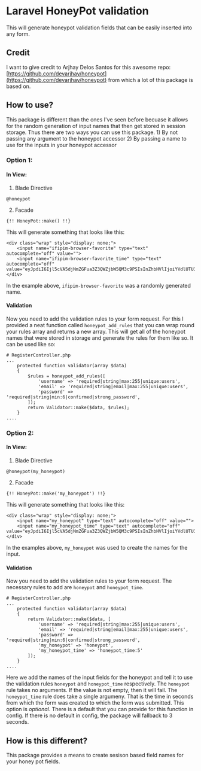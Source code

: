 # Laravel HoneyPot validation

This will generate honeypot validation fields that can be easily inserted into any form.

## Credit
I want to give credit to Arjhay Delos Santos <devarjhay> for this awesome repo: [https://github.com/devarjhay/honeypot](https://github.com/devarjhay/honeypot) from which a lot of this package is based on.

## How to use?

This package is different than the ones I've seen before becuase it allows for the random generation of input names that then get stored in session storage. Thus there are two ways you can use this package.
    1) By not passing any argument to the honeypot accessor
    2) By passing a name to use for the inputs in your honeypot accessor

### Option 1:
#### In View:

1) Blade Directive
```
@honeypot
```

2) Facade
```
{!! HoneyPot::make() !!}
```

This will generate something that looks like this:
```
<div class="wrap" style="display: none;">
    <input name="ifipim-browser-favorite" type="text" autocomplete="off" value="">
    <input name="ifipim-browser-favorite_time" type="text" autocomplete="off" value="eyJpdiI6Ijl5cVA5djNmZGFua3Z3QWZjbW5QM3c9PSIsInZhbHVlIjoiYVdlUTU3VllYVkpxU0J0OG9pMFZIZz09IiwibWFjIjoiYmM0Mzc5NGQ4ZmIzMWZhYTY4MDc5MWMyMzQwMjliZGMyMTUxZTdiYWFlODg5YTQ1ZTAxZTZlMzY4NmZiOWZiNSJ9">
</div>
```
In the example above, `ifipim-browser-favorite` was a randomly generated name.

#### Validation
Now you need to add the validation rules to your form request. For this I provided a neat function called `honeypot_add_rules` that you can wrap round your rules array and returns a new array. This will get all of the honeypot names that were stored in storage and generate the rules for them like so. It can be used like so:

```
# RegisterController.php
...
    protected function validator(array $data)
    {
        $rules = honeypot_add_rules([
            'username' => 'required|string|max:255|unique:users',
            'email' => 'required|string|email|max:255|unique:users',
            'password' => 'required|string|min:6|confirmed|strong_password',
        ]);
        return Validator::make($data, $rules);
    }
....
```

### Option 2:
#### In View:
1) Blade Directive
```
@honeypot(my_honeypot)
```

2) Facade
```
{!! HoneyPot::make('my_honeypot') !!}
```

This will generate something that looks like this:
```
<div class="wrap" style="display: none;">
    <input name="my_honeypot" type="text" autocomplete="off" value="">
    <input name="my_honeypot_time" type="text" autocomplete="off" value="eyJpdiI6Ijl5cVA5djNmZGFua3Z3QWZjbW5QM3c9PSIsInZhbHVlIjoiYVdlUTU3VllYVkpxU0J0OG9pMFZIZz09IiwibWFjIjoiYmM0Mzc5NGQ4ZmIzMWZhYTY4MDc5MWMyMzQwMjliZGMyMTUxZTdiYWFlODg5YTQ1ZTAxZTZlMzY4NmZiOWZiNSJ9">
</div>
```
In the examples above, `my_honeypot` was used to create the names for the input.

#### Validation
Now you need to add the validation rules to your form request. The necessary rules to add are `honeypot` and `honeypot_time`.

```
# RegisterController.php
...
    protected function validator(array $data)
    {
        return Validator::make($data, [
            'username' => 'required|string|max:255|unique:users',
            'email' => 'required|string|email|max:255|unique:users',
            'password' => 'required|string|min:6|confirmed|strong_password',
            'my_honeypot' => 'honeypot',
            'my_honeypot_time' => 'honeypot_time:5'
        ]);
    }
....
```

Here we add the names of the input fields for the honeypot and tell it to use the validation rules `honeypot` and `honeypot_time` respectively. The `honeypot` rule takes no arguments. If the value is not empty, then it will fail. The `honeypot_time` rule does take a single argumeny. That is the time in seconds from which the form was created to which the form was submitted. This option is *optional*. There is a default that you can provide for this function in config. If there is no default in config, the package will fallback to 3 seconds.


## How is this different?

This package provides a means to create sesison based field names for your honey pot fields.
